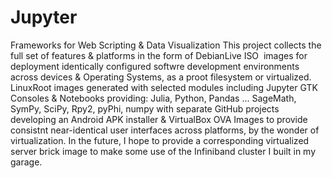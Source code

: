 # Jupyter
Frameworks for Web Scripting &amp; Data Visualization
This project collects the full set of features & platforms in the form of DebianLive  ISO  images for deployment identically configured softwre development environments across devices &amp; Operating Systems, as a proot filesystem or virtualized.
LinuxRoot images generated with selected modules including Jupyter GTK Consoles &amp; Notebooks providing: Julia, Python, Pandas ... SageMath, SymPy, SciPy, Rpy2, pyPhi, numpy with separate GitHub projects developing an Android APK installer &amp; VirtualBox OVA Images to provide consistnt near-identical user interfaces across platforms, by the wonder of virtualization.
In the future, I hope to provide a corresponding virtualized server brick image to make some use of the Infiniband cluster I built in my garage.
